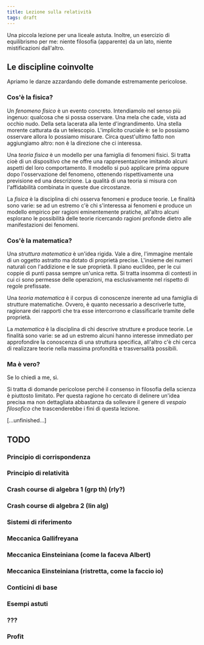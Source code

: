 ```yaml
---
title: Lezione sulla relatività
tags: draft
---
```



Una piccola lezione per una liceale astuta.
Inoltre, un esercizio di equilibrismo per me: niente filosofia (apparente) da un lato, niente mistificazioni dall'altro.




## Le discipline coinvolte


Apriamo le danze azzardando delle domande estremamente pericolose.




### Cos'è la fisica?


Un *fenomeno fisico* è un evento concreto.
Intendiamolo nel senso più ingenuo: qualcosa che si possa osservare.
Una mela che cade, vista ad occhio nudo.
Della seta lacerata alla lente d'ingrandimento.
Una stella morente catturata da un telescopio.
L'implicito cruciale è: se lo possiamo osservare allora lo possiamo misurare.
Circa quest'ultimo fatto non aggiungiamo altro: non è la direzione che ci interessa.

Una *teoria fisica* è un modello per una famiglia di fenomeni fisici.
Si tratta cioè di un dispositivo che ne offre una rappresentazione imitando alcuni aspetti del loro comportamento.
Il modello si può applicare prima oppure dopo l'osservazione del fenomeno, ottenendo rispettivamente una previsione ed una descrizione.
La qualità di una teoria si misura con l'affidabilità combinata in queste due circostanze.

La *fisica* è la disciplina di chi osserva fenomeni e produce teorie.
Le finalità sono varie: se ad un estremo c'è chi s'interessa ai fenomeni e produce un modello empirico per ragioni eminentemente pratiche, all'altro alcuni esplorano le possibilità delle teorie ricercando ragioni profonde dietro alle manifestazioni dei fenomeni.




### Cos'è la matematica?


Una *struttura matematica* è un'idea rigida.
Vale a dire, l'immagine mentale di un oggetto astratto ma dotato di proprietà precise.
L'insieme dei numeri naturali con l'addizione e le sue proprietà.
Il piano euclideo, per le cui coppie di punti passa sempre un'unica retta.
Si tratta insomma di contesti in cui ci sono permesse delle operazioni, ma esclusivamente nel rispetto di regole prefissate.

Una *teoria matematica* è il corpus di conoscenze inerente ad una famiglia di strutture matematiche.
Ovvero, è quanto necessario a descriverle tutte, ragionare dei rapporti che tra esse intercorrono e classificarle tramite delle proprietà.

La *matematica* è la disciplina di chi descrive strutture e produce teorie.
Le finalità sono varie: se ad un estremo alcuni hanno interesse immediato per approfondire la conoscenza di una struttura specifica, all'altro c'è chi cerca di realizzare teorie nella massima profondità e trasversalità possibili.




### Ma è vero?


Se lo chiedi a me, sì.

Si tratta di domande pericolose perché il consenso in filosofia della scienza è piuttosto limitato.
Per questa ragione ho cercato di delinere un'idea precisa ma non dettagliata abbastanza da sollevare il genere di *vespaio filosofico* che trascenderebbe i fini di questa lezione.

[...unfinished...]







## TODO

### Principio di corrispondenza

### Principio di relatività

### Crash course di algebra 1 (grp th) (rly?)

### Crash course di algebra 2 (lin alg)

### Sistemi di riferimento

### Meccanica Gallifreyana

### Meccanica Einsteiniana (come la faceva Albert)

### Meccanica Einsteiniana (ristretta, come la faccio io)

### Conticini di base

### Esempi astuti

### ???

### Profit

